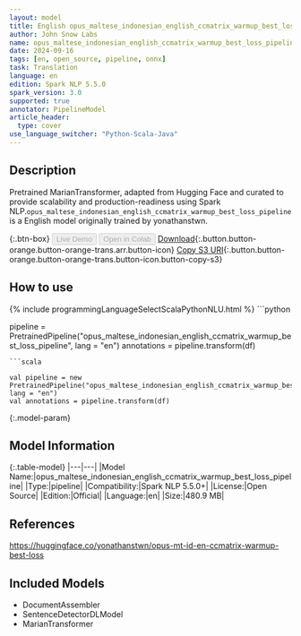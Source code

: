 ```yaml
---
layout: model
title: English opus_maltese_indonesian_english_ccmatrix_warmup_best_loss_pipeline pipeline MarianTransformer from yonathanstwn
author: John Snow Labs
name: opus_maltese_indonesian_english_ccmatrix_warmup_best_loss_pipeline
date: 2024-09-16
tags: [en, open_source, pipeline, onnx]
task: Translation
language: en
edition: Spark NLP 5.5.0
spark_version: 3.0
supported: true
annotator: PipelineModel
article_header:
  type: cover
use_language_switcher: "Python-Scala-Java"
---
```


## Description

Pretrained MarianTransformer, adapted from Hugging Face and curated to provide scalability and production-readiness using Spark NLP.`opus_maltese_indonesian_english_ccmatrix_warmup_best_loss_pipeline` is a English model originally trained by yonathanstwn.

{:.btn-box}
<button class="button button-orange" disabled>Live Demo</button>
<button class="button button-orange" disabled>Open in Colab</button>
[Download](https://s3.amazonaws.com/auxdata.johnsnowlabs.com/public/models/opus_maltese_indonesian_english_ccmatrix_warmup_best_loss_pipeline_en_5.5.0_3.0_1726509767633.zip){:.button.button-orange.button-orange-trans.arr.button-icon}
[Copy S3 URI](s3://auxdata.johnsnowlabs.com/public/models/opus_maltese_indonesian_english_ccmatrix_warmup_best_loss_pipeline_en_5.5.0_3.0_1726509767633.zip){:.button.button-orange.button-orange-trans.button-icon.button-copy-s3}

## How to use



<div class="tabs-box" markdown="1">
{% include programmingLanguageSelectScalaPythonNLU.html %}
```python

pipeline = PretrainedPipeline("opus_maltese_indonesian_english_ccmatrix_warmup_best_loss_pipeline", lang = "en")
annotations =  pipeline.transform(df)   

```
```scala

val pipeline = new PretrainedPipeline("opus_maltese_indonesian_english_ccmatrix_warmup_best_loss_pipeline", lang = "en")
val annotations = pipeline.transform(df)

```
</div>

{:.model-param}
## Model Information

{:.table-model}
|---|---|
|Model Name:|opus_maltese_indonesian_english_ccmatrix_warmup_best_loss_pipeline|
|Type:|pipeline|
|Compatibility:|Spark NLP 5.5.0+|
|License:|Open Source|
|Edition:|Official|
|Language:|en|
|Size:|480.9 MB|

## References

https://huggingface.co/yonathanstwn/opus-mt-id-en-ccmatrix-warmup-best-loss

## Included Models

- DocumentAssembler
- SentenceDetectorDLModel
- MarianTransformer